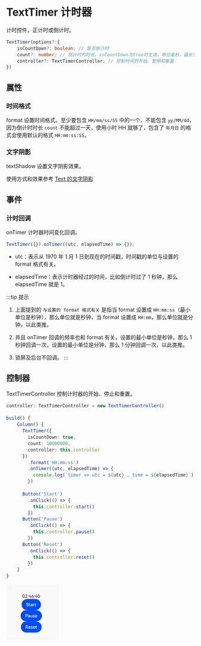 # TextTimer 计时器

计时控件，正计时或倒计时。

```ts
TextTimer(options?:{
    isCountDown?: boolean; // 是否倒计时
    count?: number; // 倒计时的时长，isCountDown为true时生效，单位毫秒，最长不能超过24小时的毫秒值
    controller?: TextTimerController; // 控制时间的开始、暂停和重置
})
```

## 属性

### 时间格式

format 设置时间格式。至少要包含 `HH/mm/ss/SS` 中的一个，不能包含 `yy/MM/dd`，因为倒计时时长 `count` 不能超过一天，使用小时 HH 就够了，包含了 `年月日` 的格式会使用默认的格式 `HH:mm:ss:SS`。

### 文字阴影

textShadow 设置文字阴影效果。

使用方式和效果参考 [Text 的文字阴影](./Text.md#文字阴影)

## 事件

### 计时回调

onTimer 计时器时间变化回调。

```ts
TextTimer({}).onTimer((utc, elapsedTime) => {});
```

- utc：表示从 1970 年 1 月 1 日到现在的时间戳，时间戳的单位与设置的 format 格式有关。

- elapsedTime：表示计时器经过的时间，比如倒计时过了 1 秒钟，那么 elapsedTime 就是 1。

:::tip 提示

1. 上面提到的 `与设置的 format 格式有关` 是指当 format 设置成 `HH:mm:ss`（最小单位是秒钟），那么单位就是秒钟，当 format 设置成 `HH:mm`，那么单位就是分钟，以此类推。

2. 并且 onTimer 回调的频率也和 format 有关，设置的最小单位是秒钟，那么 1 秒钟回调一次，设置的最小单位是分钟，那么 1 分钟回调一次，以此类推。

3. 锁屏及后台不回调。
   :::

## 控制器

TextTimerController 控制计时器的开始、停止和重置。

```ts
controller: TextTimerController = new TextTimerController()

build() {
    Column() {
      TextTimer({
        isCountDown: true,
        count: 10000000,
        controller: this.controller
      })
        .format('HH:mm:ss')
        .onTimer((utc, elapsedTime) => {
          console.log(`timer => utc = ${utc} , time = ${elapsedTime}`)
        })

      Button('Start')
        .onClick(() => {
          this.controller.start()
        })
      Button('Pause')
        .onClick(() => {
          this.controller.pause()
        })
      Button('Reset')
        .onClick(() => {
          this.controller.reset()
        })
    }
}
```

![alt text](../images/texttimer_controller.gif)
